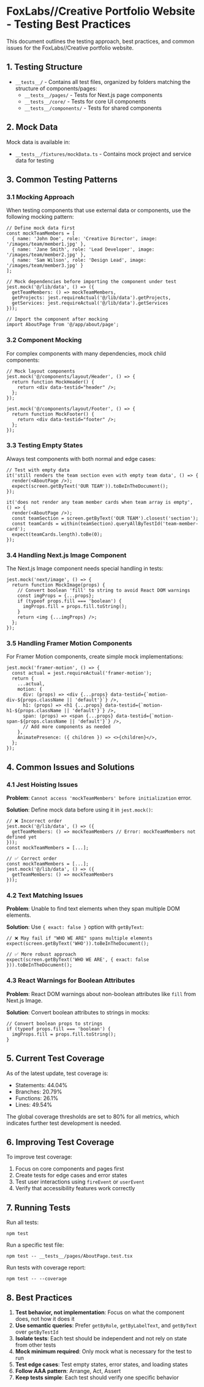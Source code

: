 # FoxLabs//Creative Portfolio Website - Testing Best Practices

This document outlines the testing approach, best practices, and common issues for the FoxLabs//Creative portfolio website.

## 1. Testing Structure

- `__tests__/` - Contains all test files, organized by folders matching the structure of components/pages:
  - `__tests__/pages/` - Tests for Next.js page components
  - `__tests__/core/` - Tests for core UI components
  - `__tests__/components/` - Tests for shared components

## 2. Mock Data

Mock data is available in:
- `__tests__/fixtures/mockData.ts` - Contains mock project and service data for testing

## 3. Common Testing Patterns

### 3.1 Mocking Approach

When testing components that use external data or components, use the following mocking pattern:

```tsx
// Define mock data first
const mockTeamMembers = [
  { name: 'John Doe', role: 'Creative Director', image: '/images/team/member1.jpg' },
  { name: 'Jane Smith', role: 'Lead Developer', image: '/images/team/member2.jpg' },
  { name: 'Sam Wilson', role: 'Design Lead', image: '/images/team/member3.jpg' }
];

// Mock dependencies before importing the component under test
jest.mock('@/lib/data', () => ({
  getTeamMembers: () => mockTeamMembers,
  getProjects: jest.requireActual('@/lib/data').getProjects,
  getServices: jest.requireActual('@/lib/data').getServices
}));

// Import the component after mocking
import AboutPage from '@/app/about/page';
```

### 3.2 Component Mocking

For complex components with many dependencies, mock child components:

```tsx
// Mock layout components
jest.mock('@/components/layout/Header', () => {
  return function MockHeader() {
    return <div data-testid="header" />;
  };
});

jest.mock('@/components/layout/Footer', () => {
  return function MockFooter() {
    return <div data-testid="footer" />;
  };
});
```

### 3.3 Testing Empty States

Always test components with both normal and edge cases:

```tsx
// Test with empty data
it('still renders the team section even with empty team data', () => {
  render(<AboutPage />);
  expect(screen.getByText('OUR TEAM')).toBeInTheDocument();
});

it('does not render any team member cards when team array is empty', () => {
  render(<AboutPage />);
  const teamSection = screen.getByText('OUR TEAM').closest('section');
  const teamCards = within(teamSection).queryAllByTestId('team-member-card');
  expect(teamCards.length).toBe(0);
});
```

### 3.4 Handling Next.js Image Component

The Next.js Image component needs special handling in tests:

```tsx
jest.mock('next/image', () => {
  return function MockImage(props) {
    // Convert boolean 'fill' to string to avoid React DOM warnings
    const imgProps = {...props};
    if (typeof props.fill === 'boolean') {
      imgProps.fill = props.fill.toString();
    }
    return <img {...imgProps} />;
  };
});
```

### 3.5 Handling Framer Motion Components

For Framer Motion components, create simple mock implementations:

```tsx
jest.mock('framer-motion', () => {
  const actual = jest.requireActual('framer-motion');
  return {
    ...actual,
    motion: {
      div: (props) => <div {...props} data-testid={`motion-div-${props.className || 'default'}`} />,
      h1: (props) => <h1 {...props} data-testid={`motion-h1-${props.className || 'default'}`} />,
      span: (props) => <span {...props} data-testid={`motion-span-${props.className || 'default'}`} />,
      // Add more components as needed
    },
    AnimatePresence: ({ children }) => <>{children}</>,
  };
});
```

## 4. Common Issues and Solutions

### 4.1 Jest Hoisting Issues

**Problem**: `Cannot access 'mockTeamMembers' before initialization` error.

**Solution**: Define mock data before using it in `jest.mock()`:

```tsx
// ❌ Incorrect order
jest.mock('@/lib/data', () => ({
  getTeamMembers: () => mockTeamMembers // Error: mockTeamMembers not defined yet
}));
const mockTeamMembers = [...]; 

// ✅ Correct order
const mockTeamMembers = [...];
jest.mock('@/lib/data', () => ({
  getTeamMembers: () => mockTeamMembers
}));
```

### 4.2 Text Matching Issues

**Problem**: Unable to find text elements when they span multiple DOM elements.

**Solution**: Use `{ exact: false }` option with `getByText`:

```tsx
// ❌ May fail if "WHO WE ARE" spans multiple elements
expect(screen.getByText('WHO')).toBeInTheDocument();

// ✅ More robust approach
expect(screen.getByText('WHO WE ARE', { exact: false })).toBeInTheDocument();
```

### 4.3 React Warnings for Boolean Attributes

**Problem**: React DOM warnings about non-boolean attributes like `fill` from Next.js Image.

**Solution**: Convert boolean attributes to strings in mocks:

```tsx
// Convert boolean props to strings
if (typeof props.fill === 'boolean') {
  imgProps.fill = props.fill.toString();
}
```

## 5. Current Test Coverage

As of the latest update, test coverage is:
- Statements: 44.04%
- Branches: 20.79%
- Functions: 26.1%
- Lines: 49.54%

The global coverage thresholds are set to 80% for all metrics, which indicates further test development is needed.

## 6. Improving Test Coverage

To improve test coverage:

1. Focus on core components and pages first
2. Create tests for edge cases and error states
3. Test user interactions using `fireEvent` or `userEvent`
4. Verify that accessibility features work correctly

## 7. Running Tests

Run all tests:
```
npm test
```

Run a specific test file:
```
npm test -- __tests__/pages/AboutPage.test.tsx
```

Run tests with coverage report:
```
npm test -- --coverage
```

## 8. Best Practices

1. **Test behavior, not implementation**: Focus on what the component does, not how it does it
2. **Use semantic queries**: Prefer `getByRole`, `getByLabelText`, and `getByText` over `getByTestId`
3. **Isolate tests**: Each test should be independent and not rely on state from other tests
4. **Mock minimum required**: Only mock what is necessary for the test to run
5. **Test edge cases**: Test empty states, error states, and loading states
6. **Follow AAA pattern**: Arrange, Act, Assert
7. **Keep tests simple**: Each test should verify one specific behavior 